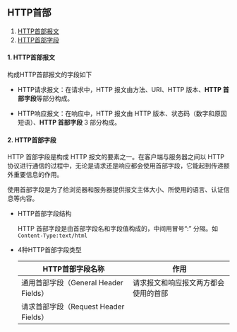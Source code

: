 ## HTTP首部

1. [HTTP首部报文](#1)
2. [HTTP首部字段](#2)

#### <a name="1">1. HTTP首部报文</a>

  构成HTTP首部报文的字段如下

  * HTTP请求报文：在请求中，HTTP 报文由方法、URI、HTTP 版本、**HTTP 首部字段**等部分构成。

  * HTTP响应报文：在响应中，HTTP 报文由 HTTP 版本、状态码（数字和原因短语）、**HTTP 首部字段** 3 部分构成。


#### <a name="2">2. HTTP首部字段</a>

  HTTP 首部字段是构成 HTTP 报文的要素之一。在客户端与服务器之间以 HTTP 协议进行通信的过程中，无论是请求还是响应都会使用首部字段，它能起到传递额外重要信息的作用。

  使用首部字段是为了给浏览器和服务器提供报文主体大小、所使用的语言、认证信息等内容。

  * HTTP首部字段结构

    HTTP 首部字段是由首部字段名和字段值构成的，中间用冒号“:” 分隔。如`Content-Type:text/html`

  * 4种HTTP首部字段类型

    | HTTP首部字段名称                    | 作用                 |
    | ----------------------------- | ------------------ |
    | 通用首部字段（General Header Fields） | 请求报文和响应报文两方都会使用的首部 |
    | 请求首部字段（Request Header Fields） |  |


